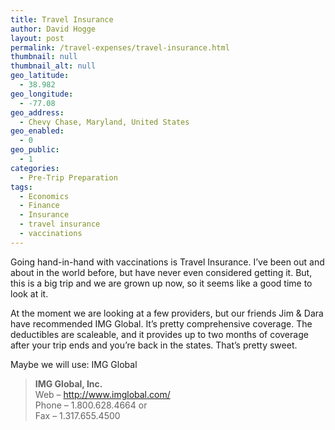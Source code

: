 ```yaml
---
title: Travel Insurance
author: David Hogge
layout: post
permalink: /travel-expenses/travel-insurance.html
thumbnail: null
thumbnail_alt: null
geo_latitude:
  - 38.982
geo_longitude:
  - -77.08
geo_address:
  - Chevy Chase, Maryland, United States
geo_enabled:
  - 0
geo_public:
  - 1
categories:
  - Pre-Trip Preparation
tags:
  - Economics
  - Finance
  - Insurance
  - travel insurance
  - vaccinations
---
```

Going hand-in-hand with vaccinations is Travel Insurance. I&#8217;ve been out and about in the world before, but have never even considered getting it. But, this is a big trip and we are grown up now, so it seems like a good time to look at it.

At the moment we are looking at a few providers, but our friends Jim & Dara have recommended IMG Global. It&#8217;s pretty comprehensive coverage. The deductibles are scaleable, and it provides up to two months of coverage after your trip ends and you&#8217;re back in the states. That&#8217;s pretty sweet.

Maybe we will use: IMG Global

> **IMG Global, Inc.**  
> Web &#8211; http://www.imglobal.com/  
> Phone &#8211; 1.800.628.4664 or  
> Fax &#8211; 1.317.655.4500